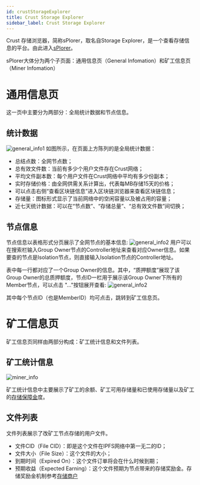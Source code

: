 ```yaml
---
id: crustStorageExplorer
title: Crust Storage Explorer
sidebar_label: Crust Storage Explorer
---
```



Crust 存储浏览器，简称sPlorer，取名自Storage Explorer，是一个查看存储信息的平台。由此进入[sPlorer](https://splorer.crust.network/)。

sPlorer大体分为两个子页面：通用信息页（General Infomation）和矿工信息页（Miner Infomation）

# 通用信息页
这一页中主要分为两部分：全局统计数据和节点信息。

## 统计数据
![general_info1](https://crust-data.oss-cn-shanghai.aliyuncs.com/wiki/storage/general_info1.png)
如图所示，在页面上方陈列的是全局统计数据：

* 总结点数：全网节点数；
* 总有效文件数：当前有多少个用户文件存在Crust网络；
* 平均文件副本数：每个用户文件在Crust网络中平均有多少份副本；
* 实时存储价格：由全网供需关系计算出，代表每MB存储15天的价格；
* 可以点击右侧“查看区块链信息”进入区块链浏览器来查看区块链信息；
* 存储量：图标形式显示了当前网络中的空闲容量以及被占用的容量；
* 近七天统计数据：可以在“节点数”、“存储总量”、“总有效文件数”间切换；

## 节点信息


节点信息以表格形式分页展示了全网节点的基本信息:
![general_info2](https://crust-data.oss-cn-shanghai.aliyuncs.com/wiki/storage/general_info2.png)
用户可以在搜索栏输入Group Owner节点的Controller地址来查看对应Owner信息。如果要查的节点是Isolation节点，则直接输入Isolation节点的Controller地址。

表中每一行都对应了一个Group Owner的信息。其中，“质押额度”展现了该Group Owner的总质押额度，节点ID一栏用于展示该Group Owner下所有的Member节点，可以点击 "..."按钮展开查看:
![general_info2](https://crust-data.oss-cn-shanghai.aliyuncs.com/wiki/storage/nodes.png)

其中每个节点ID（也是MemberID）均可点击，跳转到矿工信息页。

# 矿工信息页
矿工信息页同样由两部分构成：矿工统计信息和文件列表。

## 矿工统计信息
![miner_info](https://crust-data.oss-cn-shanghai.aliyuncs.com/wiki/storage/miner_info.png)

矿工统计信息中主要展示了矿工的余额、矿工可用存储量和已使用存储量以及矿工的[存储保障金](merchantGuidance.md)度。

## 文件列表

文件列表展示了改矿工节点存储的用户文件。
* 文件CID（File CID）：即是这个文件在IPFS网络中第一无二的ID；
* 文件大小（File Size）：这个文件的大小；
* 到期时间（Expired On）：这个文件订单将会在什么时候到期；
* 预期收益（Expected Earning）：这个文件预期为节点带来的存储奖励金。存储奖励金机制参考[存储商户](merchantGuidance.md)
